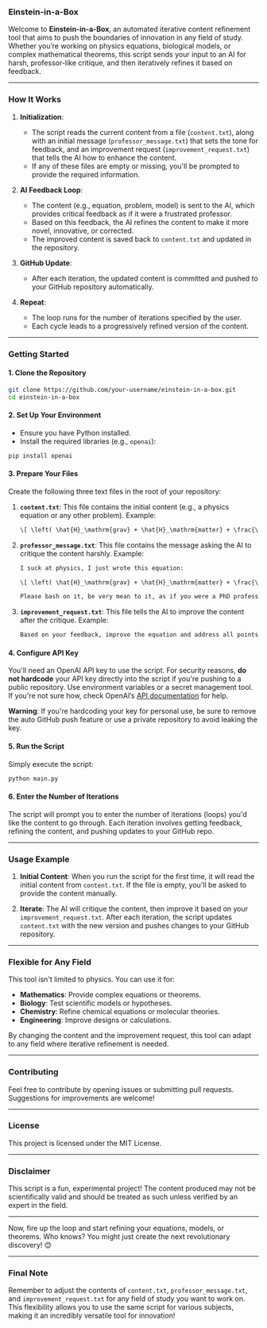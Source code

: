 ### **Einstein-in-a-Box**

Welcome to **Einstein-in-a-Box**, an automated iterative content refinement tool that aims to push the boundaries of innovation in any field of study. Whether you’re working on physics equations, biological models, or complex mathematical theorems, this script sends your input to an AI for harsh, professor-like critique, and then iteratively refines it based on feedback.

---

### **How It Works**

1. **Initialization**:
   - The script reads the current content from a file (`content.txt`), along with an initial message (`professor_message.txt`) that sets the tone for feedback, and an improvement request (`improvement_request.txt`) that tells the AI how to enhance the content.
   - If any of these files are empty or missing, you'll be prompted to provide the required information.

2. **AI Feedback Loop**:
   - The content (e.g., equation, problem, model) is sent to the AI, which provides critical feedback as if it were a frustrated professor.
   - Based on this feedback, the AI refines the content to make it more novel, innovative, or corrected.
   - The improved content is saved back to `content.txt` and updated in the repository.

3. **GitHub Update**:
   - After each iteration, the updated content is committed and pushed to your GitHub repository automatically.

4. **Repeat**:
   - The loop runs for the number of iterations specified by the user.
   - Each cycle leads to a progressively refined version of the content.

---

### **Getting Started**

#### **1. Clone the Repository**

```bash
git clone https://github.com/your-username/einstein-in-a-box.git
cd einstein-in-a-box
```

#### **2. Set Up Your Environment**

- Ensure you have Python installed.
- Install the required libraries (e.g., `openai`):
  
```bash
pip install openai
```

#### **3. Prepare Your Files**

Create the following three text files in the root of your repository:

1. **`content.txt`**: This file contains the initial content (e.g., a physics equation or any other problem). Example:
   ```txt
   \[ \left( \hat{H}_\mathrm{grav} + \hat{H}_\mathrm{matter} + \frac{\alpha}{L_\mathrm{P}^2} \int d^3x \sqrt{g} \, \hat{R}_{\mu\nu} \hat{T}^{\mu\nu} \right) \Psi[g_{\mu\nu}, \phi] = 0 \]
   ```

2. **`professor_message.txt`**: This file contains the message asking the AI to critique the content harshly. Example:
   ```txt
   I suck at physics, I just wrote this equation:

   \[ \left( \hat{H}_\mathrm{grav} + \hat{H}_\mathrm{matter} + \frac{\alpha}{L_\mathrm{P}^2} \int d^3x \sqrt{g} \, \hat{R}_{\mu\nu} \hat{T}^{\mu\nu} \right) \Psi[g_{\mu\nu}, \phi] = 0 \]

   Please bash on it, be very mean to it, as if you were a PhD professor who is frustrated with how bad I am in physics.
   ```

3. **`improvement_request.txt`**: This file tells the AI to improve the content after the critique. Example:
   ```txt
   Based on your feedback, improve the equation and address all points. We are aiming for a Nobel-worthy discovery, so please ensure the equation is novel and addresses cutting-edge topics in physics. Reply only with the equation.
   ```

#### **4. Configure API Key**

You'll need an OpenAI API key to use the script. For security reasons, **do not hardcode** your API key directly into the script if you're pushing to a public repository. Use environment variables or a secret management tool. If you're not sure how, check OpenAI’s [API documentation](https://beta.openai.com/docs/) for help.

**Warning**: If you're hardcoding your key for personal use, be sure to remove the auto GitHub push feature or use a private repository to avoid leaking the key.

#### **5. Run the Script**

Simply execute the script:

```bash
python main.py
```

#### **6. Enter the Number of Iterations**

The script will prompt you to enter the number of iterations (loops) you'd like the content to go through. Each iteration involves getting feedback, refining the content, and pushing updates to your GitHub repo.

---

### **Usage Example**

1. **Initial Content**:
   When you run the script for the first time, it will read the initial content from `content.txt`. If the file is empty, you'll be asked to provide the content manually.

2. **Iterate**:
   The AI will critique the content, then improve it based on your `improvement_request.txt`. After each iteration, the script updates `content.txt` with the new version and pushes changes to your GitHub repository.

---

### **Flexible for Any Field**

This tool isn't limited to physics. You can use it for:

- **Mathematics**: Provide complex equations or theorems.
- **Biology**: Test scientific models or hypotheses.
- **Chemistry**: Refine chemical equations or molecular theories.
- **Engineering**: Improve designs or calculations.

By changing the content and the improvement request, this tool can adapt to any field where iterative refinement is needed.

---

### **Contributing**

Feel free to contribute by opening issues or submitting pull requests. Suggestions for improvements are welcome!

---

### **License**

This project is licensed under the MIT License.

---

### **Disclaimer**

This script is a fun, experimental project! The content produced may not be scientifically valid and should be treated as such unless verified by an expert in the field.

---

Now, fire up the loop and start refining your equations, models, or theorems. Who knows? You might just create the next revolutionary discovery! 😊

---

### Final Note

Remember to adjust the contents of `content.txt`, `professor_message.txt`, and `improvement_request.txt` for any field of study you want to work on. This flexibility allows you to use the same script for various subjects, making it an incredibly versatile tool for innovation!

